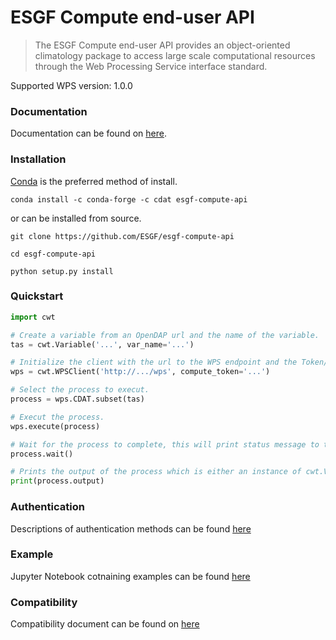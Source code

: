 # ESGF Compute end-user API
> The ESGF Compute end-user API provides an object-oriented climatology package
to access large scale computational resources through the Web Processing
Service interface standard.

Supported WPS version: 1.0.0

### Documentation

Documentation can be found on [here](https://esgf.github.com/esgf-compute-api).

### Installation
[Conda](https://docs.conda.io/en/latest/miniconda.html) is the preferred method of install.
```
conda install -c conda-forge -c cdat esgf-compute-api
```
or can be installed from source.
```
git clone https://github.com/ESGF/esgf-compute-api

cd esgf-compute-api

python setup.py install
```
### Quickstart

```python
import cwt

# Create a variable from an OpenDAP url and the name of the variable.
tas = cwt.Variable('...', var_name='...')

# Initialize the client with the url to the WPS endpoint and the Token/API key.
wps = cwt.WPSClient('http://.../wps', compute_token='...')

# Select the process to execut.
process = wps.CDAT.subset(tas)

# Execut the process.
wps.execute(process)

# Wait for the process to complete, this will print status message to the console.
process.wait()

# Prints the output of the process which is either an instance of cwt.Variable, a list of cwt.Variable or a dict.
print(process.output)
```

### Authentication

Descriptions of authentication methods can be found [here](docsrc/source/authentication.md)

### Example

Jupyter Notebook cotnaining examples can be found [here](examples/)

### Compatibility

Compatibility document can be found on [here](docs/source/cwt.compat.rst)
